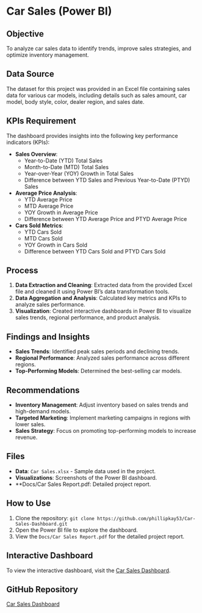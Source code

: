 # Car Sales (Power BI)

## Objective
To analyze car sales data to identify trends, improve sales strategies, and optimize inventory management.

## Data Source
The dataset for this project was provided in an Excel file containing sales data for various car models, including details such as sales amount, car model, body style, color, dealer region, and sales date.

## KPIs Requirement
The dashboard provides insights into the following key performance indicators (KPIs):
- **Sales Overview**:
  - Year-to-Date (YTD) Total Sales
  - Month-to-Date (MTD) Total Sales
  - Year-over-Year (YOY) Growth in Total Sales
  - Difference between YTD Sales and Previous Year-to-Date (PTYD) Sales
- **Average Price Analysis**:
  - YTD Average Price
  - MTD Average Price
  - YOY Growth in Average Price
  - Difference between YTD Average Price and PTYD Average Price
- **Cars Sold Metrics**:
  - YTD Cars Sold
  - MTD Cars Sold
  - YOY Growth in Cars Sold
  - Difference between YTD Cars Sold and PTYD Cars Sold
 
## Process
1. **Data Extraction and Cleaning**: Extracted data from the provided Excel file and cleaned it using Power BI’s data transformation tools.
2. **Data Aggregation and Analysis**: Calculated key metrics and KPIs to analyze sales performance.
3. **Visualization**: Created interactive dashboards in Power BI to visualize sales trends, regional performance, and product analysis.

## Findings and Insights
- **Sales Trends**: Identified peak sales periods and declining trends.
- **Regional Performance**: Analyzed sales performance across different regions.
- **Top-Performing Models**: Determined the best-selling car models.

## Recommendations
- **Inventory Management**: Adjust inventory based on sales trends and high-demand models.
- **Targeted Marketing**: Implement marketing campaigns in regions with lower sales.
- **Sales Strategy**: Focus on promoting top-performing models to increase revenue.

## Files
- **Data**: `Car Sales.xlsx` - Sample data used in the project.
- **Visualizations**: Screenshots of the Power BI dashboard.
- **Docs/Car Sales Report.pdf: Detailed project report.


## How to Use
1. Clone the repository: `git clone https://github.com/phillipkay53/Car-Sales-Dashboard.git`
2. Open the Power BI file to explore the dashboard.
3. View the `Docs/Car Sales Report.pdf` for the detailed project report.

## Interactive Dashboard
To view the interactive dashboard, visit the [Car Sales Dashboard](https://app.powerbi.com/reportEmbed?reportId=2a728846-bb64-4a69-b150-5d495231a932&autoAuth=true&ctid=c9c31096-0c85-4235-b1b6-a7c85ede6676).

## GitHub Repository
[Car Sales Dashboard](https://github.com/phillipkay53/Car-Sales-Dashboard.git)
